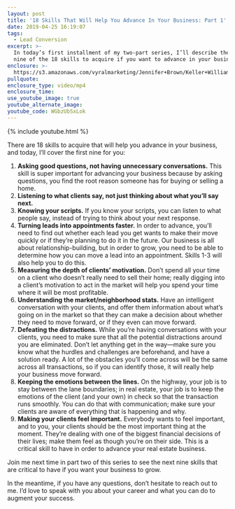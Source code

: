 ```yaml
---
layout: post
title: '18 Skills That Will Help You Advance In Your Business: Part 1'
date: 2019-04-25 16:19:07
tags:
  - Lead Conversion
excerpt: >-
  In today’s first installment of my two-part series, I’ll describe the first
  nine of the 18 skills to acquire if you want to advance in your business.
enclosure: >-
  https://s3.amazonaws.com/vyralmarketing/Jennifer+Brown/Keller+Williams+Realty+Whittier+-+18+Skills+That+Will+Help+You+Advance+In+Your+Business-+Part+1.mp4
pullquote:
enclosure_type: video/mp4
enclosure_time:
use_youtube_image: true
youtube_alternate_image:
youtube_code: WGbzUbSxLok
---
```


{% include youtube.html %}

There are 18 skills to acquire that will help you advance in your business, and today, I’ll cover the first nine for you:

1. **Asking good questions, not having unnecessary conversations.** This skill is super important for advancing your business because by asking questions, you find the root reason someone has for buying or selling a home.
2. **Listening to what clients say, not just thinking about what you’ll say next.**
3. **Knowing your scripts.** If you know your scripts, you can listen to what people say, instead of trying to think about your next response.
4. **Turning leads into appointments faster.** In order to advance, you’ll need to find out whether each lead you get wants to make their move quickly or if they’re planning to do it in the future. Our business is all about relationship-building, but in order to grow, you need to be able to determine how you can move a lead into an appointment. Skills 1-3 will also help you to do this.
5. **Measuring the depth of clients’ motivation.** Don’t spend all your time on a client who doesn’t really need to sell their home; really digging into a client’s motivation to act in the market will help you spend your time where it will be most profitable.&nbsp;
6. **Understanding the market/neighborhood stats.** Have an intelligent conversation with your clients, and offer them information about what’s going on in the market so that they can make a decision about whether they need to move forward, or if they even can move forward.
7. **Defeating the distractions.** While you’re having conversations with your clients, you need to make sure that all the potential distractions around you are eliminated. Don’t let anything get in the way—make sure you know what the hurdles and challenges are beforehand, and have a solution ready. A lot of the obstacles you’ll come across will be the same across all transactions, so if you can identify those, it will really help your business move forward.
8. **Keeping the emotions between the lines.** On the highway, your job is to stay between the lane boundaries; in real estate, your job is to keep the emotions of the client (and your own) in check so that the transaction runs smoothly. You can do that with communication; make sure your clients are aware of everything that is happening and why.
9. **Making your clients feel important.** Everybody wants to feel important, and to you, your clients should be the most important thing at the moment. They’re dealing with one of the biggest financial decisions of their lives; make them feel as though you’re on their side. This is a critical skill to have in order to advance your real estate business.

Join me next time in part two of this series to see the next nine skills that are critical to have if you want your business to grow.

In the meantime, if you have any questions, don’t hesitate to reach out to me. I’d love to speak with you about your career and what you can do to augment your success.

&nbsp;